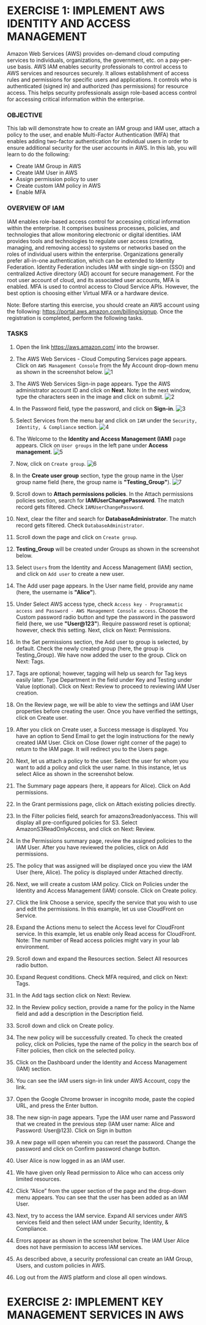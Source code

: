 # EXERCISE 1: IMPLEMENT AWS IDENTITY AND ACCESS MANAGEMENT
Amazon Web Services (AWS) provides on-demand cloud computing services to individuals, organizations, the government, etc. on a pay-per-use basis.
AWS IAM enables security professionals to control access to AWS services and resources securely. It allows establishment of access rules and permissions for specific users and applications. It controls who is authenticated (signed in) and authorized (has permissions) for resource access. This helps security professionals assign role-based access control for accessing critical information within the enterprise.

### OBJECTIVE
This lab will demonstrate how to create an IAM group and IAM user, attach a policy to the user, and enable Multi-Factor Authentication (MFA)
that enables adding two-factor authentication for individual users in order to ensure additional security for the user accounts in AWS.
In this lab, you will learn to do the following:
 - Create IAM Group in AWS
 - Create IAM User in AWS
 - Assign permission policy to user
 - Create custom IAM policy in AWS
 - Enable MFA

### OVERVIEW OF IAM
IAM enables role-based access control for accessing critical information within the enterprise. It comprises business processes, policies, and technologies that allow monitoring electronic or digital identities. IAM provides tools and technologies to regulate user access (creating, managing, and removing access) to systems or networks based on the roles of individual users within the enterprise. Organizations generally prefer all-in-one authentication, which can be extended to Identity Federation. Identity Federation includes IAM with single sign-on (SSO) and centralized Active directory (AD) account for secure management. For the root user account of cloud, and its associated user accounts, MFA is enabled. MFA is used to control access to Cloud Service APIs. However, the best option is choosing either Virtual MFA or a hardware device.

Note: Before starting this exercise, you should create an AWS account using the following: https://portal.aws.amazon.com/billing/signup. Once the registration is completed, perform the following tasks.

### TASKS

 1. Open the link https://aws.amazon.com/ into the browser.
 2. The AWS Web Services - Cloud Computing Services page appears. Click on `AWS Management Console` from the My Account drop-down menu as shown in the screenshot below.
    ![1](https://github.com/GTekSD/SUASS/assets/55411358/5d397059-4f1b-47c2-8b9e-388c3af2145e)
 3. The AWS Web Services Sign-in page appears. Type the AWS administrator account ID and click on **Next**. Note: In the next window, type the characters seen in the image and click on submit.
    ![2](https://github.com/GTekSD/SUASS/assets/55411358/1ac6e35c-f900-4378-ad78-6fce3446a440)

 5. In the Password field, type the password, and click on **Sign-in**.
    ![3](https://github.com/GTekSD/SUASS/assets/55411358/c880fdd6-e6fe-44bf-8bcb-e476b320438f)

 7. Select Services from the menu bar and click on `IAM` under the `Security, Identity, & Compliance` section.
    ![4](https://github.com/GTekSD/SUASS/assets/55411358/730bcd65-b8b3-4e2f-a089-5184786e15a4)

 9. The Welcome to the **Identity and Access Management (IAM)** page appears. Click on `User groups` in the left pane under **Access management**.
     ![5](https://github.com/GTekSD/SUASS/assets/55411358/04f0132d-3a40-4185-9163-a5c086305be2)

 11. Now, click on `Create group`.
     ![6](https://github.com/GTekSD/SUASS/assets/55411358/fd34a73d-314a-48ae-9b0b-8f645b01a2ec)

 13. In the **Create user group** section, type the group name in the User group name field (here, the group name is **"Testing_Group"**).
     ![7](https://github.com/GTekSD/SUASS/assets/55411358/222ed7ef-0fdd-4f3b-9a24-aa6d3bb0e66f)
     
 16. Scroll down to **Attach permissions policies**. In the Attach permissions policies section, search for **IAMUserChangePassword**. The match record gets filtered. Check `IAMUserChangePassword`.
 17. Next, clear the filter and search for **DatabaseAdministrator**. The match record gets filtered. Check `DatabaseAdministrator`.
 18. Scroll down the page and click on `Create group`.
 19. **Testing_Group** will be created under Groups as shown in the screenshot below.
 20. Select `Users` from the Identity and Access Management (IAM) section, and click on `Add user` to create a new user.
 21. The Add user page appears. In the User name field, provide any name (here, the username is **"Alice"**).
 22. Under Select AWS access type, check `Access key - Programmatic access and Password - AWS Management Console access`. Choose the Custom password radio button and type the password in the password field (here, we use **"User@123"**). Require password reset is optional; however, check this setting. Next, click on Next: Permissions.
 23. In the Set permissions section, the Add user to group is selected, by default. Check the newly created group (here, the group is Testing_Group). We have now added the user to the group. Click on Next: Tags.
 24. Tags are optional; however, tagging will help us search for Tag keys easily later. Type Department in the field under Key and Testing under Value (optional). Click on Next: Review to proceed to reviewing IAM User creation.
 25. On the Review page, we will be able to view the settings and IAM User properties before creating the user. Once you have verified the settings, click on Create user.
 26. After you click on Create user, a Success message is displayed. You have an option to Send Email to get the login instructions for the newly created IAM User. Click on Close (lower right corner of the page) to return to the IAM page. It will redirect you to the Users page.
 27. Next, let us attach a policy to the user. Select the user for whom you want to add a policy and click the user name. In this instance, let us select Alice as shown in the screenshot below.
 28. The Summary page appears (here, it appears for Alice). Click on Add permissions.
 29. In the Grant permissions page, click on Attach existing policies directly.
 30. In the Filter policies field, search for amazons3readonlyaccess. This will display all pre-configured policies for S3. Select AmazonS3ReadOnlyAccess, and click on Next: Review.
 31. In the Permissions summary page, review the assigned policies to the IAM User. After you have reviewed the policies, click on Add permissions.
 32. The policy that was assigned will be displayed once you view the IAM User (here, Alice). The policy is displayed under Attached directly.
 33. Next, we will create a custom IAM policy. Click on Policies under the Identity and Access Management (IAM) console. Click on Create policy.
 34. Click the link Choose a service, specify the service that you wish to use and edit the permissions. In this example, let us use CloudFront on Service.
 35. Expand the Actions menu to select the Access level for CloudFront service. In this example, let us enable only Read access for CloudFront. Note: The number of Read access policies might vary in your lab environment.
 36. Scroll down and expand the Resources section. Select All resources radio button.
 37. Expand Request conditions. Check MFA required, and click on Next: Tags.
 38. In the Add tags section click on Next: Review.
 39. In the Review policy section, provide a name for the policy in the Name field and add a description in the Description field.
 40. Scroll down and click on Create policy.
 41. The new policy will be successfully created. To check the created policy, click on Policies, type the name of the policy in the search box of Filter policies, then click on the selected policy.
 42. Click on the Dashboard under the Identity and Access Management (IAM) section.
 43. You can see the IAM users sign-in link under AWS Account, copy the link.
 44. Open the Google Chrome browser in incognito mode, paste the copied URL, and press the Enter button.
 45. The new sign-in page appears. Type the IAM user name and Password that we created in the previous step (IAM user name: Alice and Password: User@123). Click on Sign in button
 46. A new page will open wherein you can reset the password. Change the password and click on Confirm password change button.
 47. User Alice is now logged in as an IAM user.
 48. We have given only Read permission to Alice who can access only limited resources.
 49. Click “Alice” from the upper section of the page and the drop-down menu appears. You can see that the user has been added as an IAM User.
 50. Next, try to access the IAM service. Expand All services under AWS services field and then select IAM under Security, Identity, & Compliance.
 51. Errors appear as shown in the screenshot below. The IAM User Alice does not have permission to access IAM services.
 52. As described above, a security professional can create an IAM Group, Users, and custom policies in AWS.
 53. Log out from the AWS platform and close all open windows.

# EXERCISE 2: IMPLEMENT KEY MANAGEMENT SERVICES IN AWS
